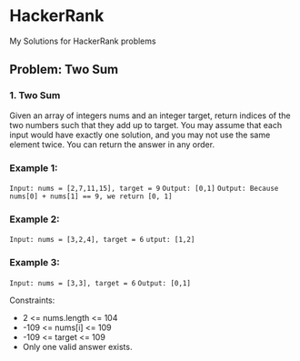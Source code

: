 # HackerRank
My Solutions for HackerRank problems
## Problem: Two Sum

### 1. Two Sum
Given an array of integers nums and an integer target, return indices of the two numbers such that they add up to target.
You may assume that each input would have exactly one solution, and you may not use the same element twice.
You can return the answer in any order.

### Example 1:

`Input: nums = [2,7,11,15], target = 9`
`Output: [0,1]`
`Output: Because nums[0] + nums[1] == 9, we return [0, 1]`

### Example 2:

`Input: nums = [3,2,4], target = 6`
`utput: [1,2]`

### Example 3:

`Input: nums = [3,3], target = 6`
`Output: [0,1]`
 

Constraints:

- 2 <= nums.length <= 104
- -109 <= nums[i] <= 109
- -109 <= target <= 109
- Only one valid answer exists.
